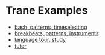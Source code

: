# Trane Examples

* [bach, patterns, timeselecting](https://lisp.trane.studio/?t=tracks/bach.janet)
* [breakbeats, patterns, instruments](https://lisp.trane.studio/?t=tracks/jungle.janet)
* [language tour, study](https://lisp.trane.studio/?t=tracks/etude.janet)
* [tutor](https://lisp.trane.studio/?tutor)

